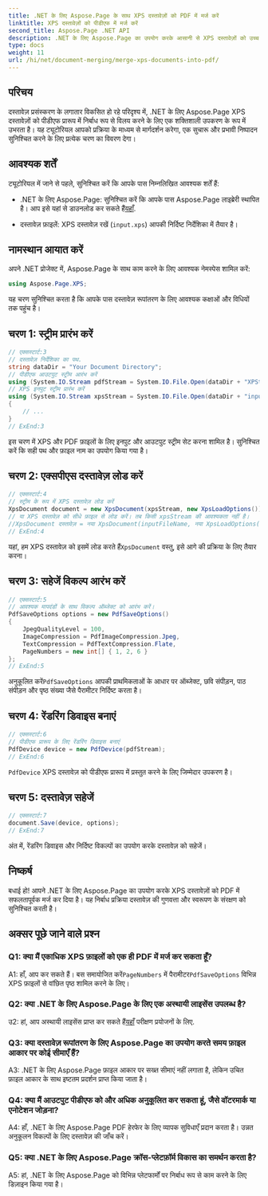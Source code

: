 ```yaml
---
title: .NET के लिए Aspose.Page के साथ XPS दस्तावेज़ों को PDF में मर्ज करें
linktitle: XPS दस्तावेज़ों को पीडीएफ में मर्ज करें
second_title: Aspose.Page .NET API
description: .NET के लिए Aspose.Page का उपयोग करके आसानी से XPS दस्तावेज़ों को उच्च-गुणवत्ता वाले PDF में मर्ज करें। सहज दस्तावेज़ रूपांतरण अनुभव के लिए हमारी चरण-दर-चरण मार्गदर्शिका का पालन करें।
type: docs
weight: 11
url: /hi/net/document-merging/merge-xps-documents-into-pdf/
---
```

## परिचय

दस्तावेज़ प्रसंस्करण के लगातार विकसित हो रहे परिदृश्य में, .NET के लिए Aspose.Page XPS दस्तावेज़ों को पीडीएफ प्रारूप में निर्बाध रूप से विलय करने के लिए एक शक्तिशाली उपकरण के रूप में उभरता है। यह ट्यूटोरियल आपको प्रक्रिया के माध्यम से मार्गदर्शन करेगा, एक सुचारू और प्रभावी निष्पादन सुनिश्चित करने के लिए प्रत्येक चरण का विवरण देगा।

## आवश्यक शर्तें

ट्यूटोरियल में जाने से पहले, सुनिश्चित करें कि आपके पास निम्नलिखित आवश्यक शर्तें हैं:

-  .NET के लिए Aspose.Page: सुनिश्चित करें कि आपके पास Aspose.Page लाइब्रेरी स्थापित है। आप इसे यहां से डाउनलोड कर सकते हैं[यहाँ](https://releases.aspose.com/page/net/).

- दस्तावेज़ फ़ाइलें: XPS दस्तावेज़ रखें (`input.xps`) आपकी निर्दिष्ट निर्देशिका में तैयार है।

## नामस्थान आयात करें

अपने .NET प्रोजेक्ट में, Aspose.Page के साथ काम करने के लिए आवश्यक नेमस्पेस शामिल करें:

```csharp
using Aspose.Page.XPS;
```

यह चरण सुनिश्चित करता है कि आपके पास दस्तावेज़ रूपांतरण के लिए आवश्यक कक्षाओं और विधियों तक पहुंच है।

## चरण 1: स्ट्रीम प्रारंभ करें

```csharp
// एक्सस्टार्ट:3
// दस्तावेज़ निर्देशिका का पथ.
string dataDir = "Your Document Directory";
// पीडीएफ आउटपुट स्ट्रीम आरंभ करें
using (System.IO.Stream pdfStream = System.IO.File.Open(dataDir + "XPStoPDF_out.pdf", System.IO.FileMode.OpenOrCreate, System.IO.FileAccess.Write))
// XPS इनपुट स्ट्रीम प्रारंभ करें
using (System.IO.Stream xpsStream = System.IO.File.Open(dataDir + "input.xps", System.IO.FileMode.Open))
{
    // ...
}
// ExEnd:3
```

इस चरण में XPS और PDF फ़ाइलों के लिए इनपुट और आउटपुट स्ट्रीम सेट करना शामिल है। सुनिश्चित करें कि सही पथ और फ़ाइल नाम का उपयोग किया गया है।

## चरण 2: एक्सपीएस दस्तावेज़ लोड करें

```csharp
// एक्सस्टार्ट:4
// स्ट्रीम के रूप में XPS दस्तावेज़ लोड करें
XpsDocument document = new XpsDocument(xpsStream, new XpsLoadOptions());
// या XPS दस्तावेज़ को सीधे फ़ाइल से लोड करें। तब किसी xpsStream की आवश्यकता नहीं है।
//XpsDocument दस्तावेज़ = नया XpsDocument(inputFileName, नया XpsLoadOptions());
// ExEnd:4
```

 यहां, हम XPS दस्तावेज़ को इसमें लोड करते हैं`XpsDocument` वस्तु, इसे आगे की प्रक्रिया के लिए तैयार करना।

## चरण 3: सहेजें विकल्प आरंभ करें

```csharp
// एक्सस्टार्ट:5
// आवश्यक मापदंडों के साथ विकल्प ऑब्जेक्ट को आरंभ करें।
PdfSaveOptions options = new PdfSaveOptions()
{
    JpegQualityLevel = 100,
    ImageCompression = PdfImageCompression.Jpeg,
    TextCompression = PdfTextCompression.Flate,
    PageNumbers = new int[] { 1, 2, 6 }
};
// ExEnd:5
```

 अनुकूलित करें`PdfSaveOptions` आपकी प्राथमिकताओं के आधार पर ऑब्जेक्ट, छवि संपीड़न, पाठ संपीड़न और पृष्ठ संख्या जैसे पैरामीटर निर्दिष्ट करता है।

## चरण 4: रेंडरिंग डिवाइस बनाएं

```csharp
// एक्सस्टार्ट:6
// पीडीएफ प्रारूप के लिए रेंडरिंग डिवाइस बनाएं
PdfDevice device = new PdfDevice(pdfStream);
// ExEnd:6
```

`PdfDevice` XPS दस्तावेज़ को पीडीएफ प्रारूप में प्रस्तुत करने के लिए जिम्मेदार उपकरण है।

## चरण 5: दस्तावेज़ सहेजें

```csharp
// एक्सस्टार्ट:7
document.Save(device, options);
// ExEnd:7
```

अंत में, रेंडरिंग डिवाइस और निर्दिष्ट विकल्पों का उपयोग करके दस्तावेज़ को सहेजें।

## निष्कर्ष

बधाई हो! आपने .NET के लिए Aspose.Page का उपयोग करके XPS दस्तावेज़ों को PDF में सफलतापूर्वक मर्ज कर दिया है। यह निर्बाध प्रक्रिया दस्तावेज़ की गुणवत्ता और स्वरूपण के संरक्षण को सुनिश्चित करती है।

## अक्सर पूछे जाने वाले प्रश्न

### Q1: क्या मैं एकाधिक XPS फ़ाइलों को एक ही PDF में मर्ज कर सकता हूँ?

 A1: हाँ, आप कर सकते हैं। बस समायोजित करें`PageNumbers` में पैरामीटर`PdfSaveOptions` विभिन्न XPS फ़ाइलों से वांछित पृष्ठ शामिल करने के लिए।

### Q2: क्या .NET के लिए Aspose.Page के लिए एक अस्थायी लाइसेंस उपलब्ध है?

 उ2: हां, आप अस्थायी लाइसेंस प्राप्त कर सकते हैं[यहाँ](https://purchase.aspose.com/temporary-license/) परीक्षण प्रयोजनों के लिए.

### Q3: क्या दस्तावेज़ रूपांतरण के लिए Aspose.Page का उपयोग करते समय फ़ाइल आकार पर कोई सीमाएँ हैं?

A3: .NET के लिए Aspose.Page फ़ाइल आकार पर सख्त सीमाएं नहीं लगाता है, लेकिन उचित फ़ाइल आकार के साथ इष्टतम प्रदर्शन प्राप्त किया जाता है।

### Q4: क्या मैं आउटपुट पीडीएफ को और अधिक अनुकूलित कर सकता हूं, जैसे वॉटरमार्क या एनोटेशन जोड़ना?

A4: हाँ, .NET के लिए Aspose.Page PDF हेरफेर के लिए व्यापक सुविधाएँ प्रदान करता है। उन्नत अनुकूलन विकल्पों के लिए दस्तावेज़ की जाँच करें।

### Q5: क्या .NET के लिए Aspose.Page क्रॉस-प्लेटफ़ॉर्म विकास का समर्थन करता है?

A5: हां, .NET के लिए Aspose.Page को विभिन्न प्लेटफार्मों पर निर्बाध रूप से काम करने के लिए डिज़ाइन किया गया है।